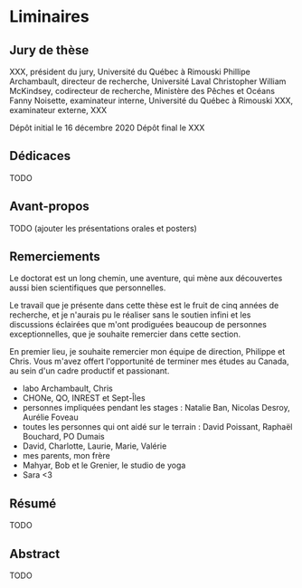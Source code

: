 # Liminaires

## Jury de thèse

XXX, président du jury, Université du Québec à Rimouski
Phillipe Archambault, directeur de recherche, Université Laval
Christopher William McKindsey, codirecteur de recherche, Ministère des Pêches et Océans
Fanny Noisette, examinateur interne, Université du Québec à Rimouski
XXX, examinateur externe, XXX

Dépôt initial le 16 décembre 2020
Dépôt final le XXX

## Dédicaces

TODO

<!--
*"Ecology is the science of communities. A study of the relations of a single species to the environment conceived without reference to communities and, in the end, unrelated to the natural phenomena of its habitat and community associations, is not properly included in the field of ecology"*.
Victor Ernest Shelford
-->

## Avant-propos

TODO (ajouter les présentations orales et posters)

## Remerciements

Le doctorat est un long chemin, une aventure, qui mène aux découvertes aussi bien scientifiques que personnelles.

Le travail que je présente dans cette thèse est le fruit de cinq années de recherche, et je n'aurais pu le réaliser sans le soutien infini et les discussions éclairées que m'ont prodiguées beaucoup de personnes exceptionnelles, que je souhaite remercier dans cette section.

En premier lieu, je souhaite remercier mon équipe de direction, Philippe et Chris. Vous m'avez offert l'opportunité de terminer mes études au Canada, au sein d'un cadre productif et passionant.


- labo Archambault, Chris
- CHONe, QO, INREST et Sept-Îles
- personnes impliquées pendant les stages : Natalie Ban, Nicolas Desroy, Aurélie Foveau
- toutes les personnes qui ont aidé sur le terrain : David Poissant, Raphaël Bouchard, PO Dumais
- David, Charlotte, Laurie, Marie, Valérie
- mes parents, mon frère
- Mahyar, Bob et le Grenier, le studio de yoga
- Sara <3

## Résumé

TODO

## Abstract

TODO
